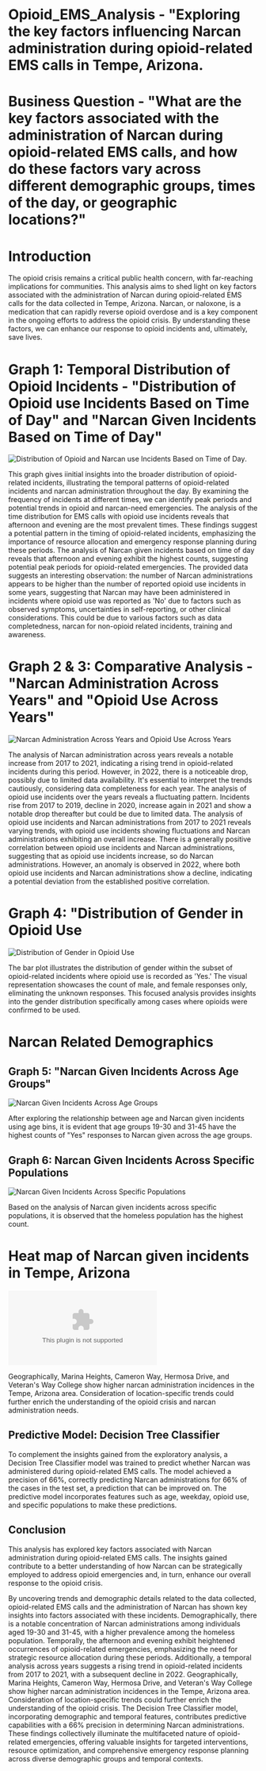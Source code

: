 # Opioid_EMS_Analysis - "Exploring the key factors influencing Narcan administration during opioid-related EMS calls in Tempe, Arizona. 

# Business Question - "What are the key factors associated with the administration of Narcan during opioid-related EMS calls, and how do these factors vary across different demographic groups, times of the day, or geographic locations?"


# Introduction

The opioid crisis remains a critical public health concern, with far-reaching implications for communities. This analysis aims to shed light on key factors associated with the administration of Narcan during opioid-related EMS calls for the data collected in Tempe, Arizona. Narcan, or naloxone, is a medication that can rapidly reverse opioid overdose and is a key component in the ongoing efforts to address the opioid crisis. By understanding these factors, we can enhance our response to opioid incidents and, ultimately, save lives.

# Graph 1: Temporal Distribution of Opioid Incidents - "Distribution of Opioid use Incidents Based on Time of Day" and "Narcan Given Incidents Based on Time of Day"

![Distribution of Opioid and Narcan use Incidents Based on Time of Day](https://github.com/KariMPrabhakar/Opioid_EMS_Analysis/blob/main/Narcan_Opioid_Time_of_Day.png).

This graph gives iinitial insights into the broader distribution of opioid-related incidents, illustrating the temporal patterns of opioid-related incidents and narcan administration throughout the day. By examining the frequency of incidents at different times, we can identify peak periods and potential trends in opioid and narcan-need emergencies. The analysis of the time distribution for EMS calls with opioid use incidents reveals that afternoon and evening are the most prevalent times. These findings suggest a potential pattern in the timing of opioid-related incidents, emphasizing the importance of resource allocation and emergency response planning during these periods. The analysis of Narcan given incidents based on time of day reveals that afternoon and evening exhibit the highest counts, suggesting potential peak periods for opioid-related emergencies. The provided data suggests an interesting observation: the number of Narcan administrations appears to be higher than the number of reported opioid use incidents in some years, suggesting that Narcan may have been administered in incidents where opioid use was reported as 'No' due to factors such as observed symptoms, uncertainties in self-reporting, or other clinical considerations. This could be due to various factors such as data completedness, narcan for non-opioid related incidents, training and awareness.


# Graph 2 & 3: Comparative Analysis - "Narcan Administration Across Years" and "Opioid Use Across Years"

![Narcan Administration Across Years and Opioid Use Across Years](https://github.com/KariMPrabhakar/Opioid_EMS_Analysis/blob/main/Narcan_Opioid_Across_Years.png)

The analysis of Narcan administration across years reveals a notable increase from 2017 to 2021, indicating a rising trend in opioid-related incidents during this period. However, in 2022, there is a noticeable drop, possibly due to limited data availability. It's essential to interpret the trends cautiously, considering data completeness for each year. The analysis of opioid use incidents over the years reveals a fluctuating pattern. Incidents rise from 2017 to 2019, decline in 2020, increase again in 2021 and show a notable drop thereafter but could be due to limited data. The analysis of opioid use incidents and Narcan administrations from 2017 to 2021 reveals varying trends, with opioid use incidents showing fluctuations and Narcan administrations exhibiting an overall increase. There is a generally positive correlation between opioid use incidents and Narcan administrations, suggesting that as opioid use incidents increase, so do Narcan administrations. However, an anomaly is observed in 2022, where both opioid use incidents and Narcan administrations show a decline, indicating a potential deviation from the established positive correlation. 



# Graph 4: "Distribution of Gender in Opioid Use 

![Distribution of Gender in Opioid Use](https://github.com/KariMPrabhakar/Opioid_EMS_Analysis/blob/main/Distribution_of_Gender_in_Opioid_Use.png)

The bar plot illustrates the distribution of gender within the subset of opioid-related incidents where opioid use is recorded as 'Yes.' The visual representation showcases the count of male,
and female responses only, eliminating the unknown responses. This focused analysis provides insights into the gender distribution specifically among cases where opioids were confirmed to be used. 


# Narcan Related Demographics 


## Graph 5: "Narcan Given Incidents Across Age Groups"

![Narcan Given Incidents Across Age Groups](https://github.com/KariMPrabhakar/Opioid_EMS_Analysis/blob/main/Narcan_Given_Incidents_Across_Age_Groups.png)

After exploring the relationship between age and Narcan given incidents using age bins, it is evident that age groups 19-30 and 31-45 have the highest counts of "Yes" responses to Narcan given across the age groups.


## Graph 6: Narcan Given Incidents Across Specific Populations

![Narcan Given Incidents Across Specific Populations](https://github.com/KariMPrabhakar/Opioid_EMS_Analysis/blob/main/Narcan_Given_Incidents_Across_Specific_Populations.png)

Based on the analysis of Narcan given incidents across specific populations, it is observed that the homeless population has the highest count.



# Heat map of Narcan given incidents in Tempe, Arizona

![Heatmap of Narcan Given Incidents](https://github.com/KariMPrabhakar/Opioid_EMS_Analysis/blob/main/Tempe_Heat_Map.docx)

Geographically, Marina Heights, Cameron Way, Hermosa Drive, and Veteran's Way College show higher narcan administration incidences in the Tempe, Arizona area. Consideration of location-specific trends could further enrich the understanding of the opioid crisis and narcan administration needs.



## Predictive Model: Decision Tree Classifier

To complement the insights gained from the exploratory analysis, a Decision Tree Classifier model was trained to predict whether Narcan was administered during opioid-related EMS calls. The model achieved a precision of 66%, correctly predicting Narcan administrations for 66% of the cases in the test set, a prediction that can be improved on. The predictive model incorporates features such as age, weekday, opioid use, and specific populations to make these predictions.





## Conclusion

This analysis has explored key factors associated with Narcan administration during opioid-related EMS calls. The insights gained contribute to a better understanding of how Narcan can be strategically employed to address opioid emergencies and, in turn, enhance our overall response to the opioid crisis.

By uncovering trends and demographic details related to the data collected, opioid-related EMS calls and the administration of Narcan has shown key insights into factors associated with these incidents. Demographically, there is a notable concentration of Narcan administrations among individuals aged 19-30 and 31-45, with a higher prevalence among the homeless population. Temporally, the afternoon and evening exhibit heightened occurrences of opioid-related emergencies, emphasizing the need for strategic resource allocation during these periods. Additionally, a temporal analysis across years suggests a rising trend in opioid-related incidents from 2017 to 2021, with a subsequent decline in 2022. Geographically, Marina Heights, Cameron Way, Hermosa Drive, and Veteran's Way College show higher narcan administration incidences in the Tempe, Arizona area. Consideration of location-specific trends could further enrich the understanding of the opioid crisis. The Decision Tree Classifier model, incorporating demographic and temporal features, contributes predictive capabilities with a 66% precision in determining Narcan administrations. These findings collectively illuminate the multifaceted nature of opioid-related emergencies, offering valuable insights for targeted interventions, resource optimization, and comprehensive emergency response planning across diverse demographic groups and temporal contexts.


